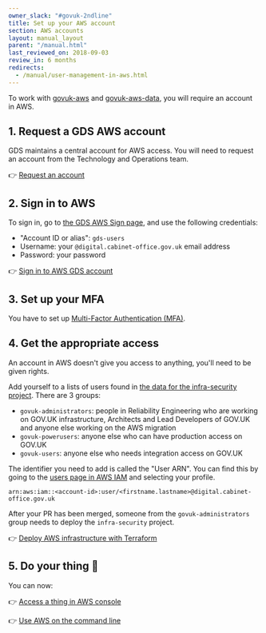 ```yaml
---
owner_slack: "#govuk-2ndline"
title: Set up your AWS account
section: AWS accounts
layout: manual_layout
parent: "/manual.html"
last_reviewed_on: 2018-09-03
review_in: 6 months
redirects:
  - /manual/user-management-in-aws.html
---
```


To work with [govuk-aws](https://github.com/alphagov/govuk-aws) and [govuk-aws-data](https://github.com/alphagov/govuk-aws-data),
you will require an account in AWS.

## 1. Request a GDS AWS account

GDS maintains a central account for AWS access. You will need to request an account from the Technology and Operations team.

👉 [Request an account](https://gds-request-an-aws-account.cloudapps.digital)

## 2. Sign in to AWS

To sign in, go to [the GDS AWS Sign page](https://gds-users.signin.aws.amazon.com/console), and use the following credentials:

- "Account ID or alias": `gds-users`
- Username: your `@digital.cabinet-office.gov.uk` email address
- Password: your password

👉 [Sign in to AWS GDS account](https://gds-users.signin.aws.amazon.com/console)

## 3. Set up your MFA

You have to set up [Multi-Factor Authentication (MFA)][MFA].

## 4. Get the appropriate access

An account in AWS doesn't give you access to anything, you'll need to be given rights.

Add yourself to a lists of users found in [the data for the infra-security project][infra-terra]. There are 3 groups:

- `govuk-administrators`: people in Reliability Engineering who are working on GOV.UK infrastructure, Architects and Lead Developers of GOV.UK and anyone else working on the AWS migration
- `govuk-powerusers`: anyone else who can have production access on GOV.UK
- `govuk-users`: anyone else who needs integration access on GOV.UK

The identifier you need to add is called the "User ARN". You can find this by going
to the [users page in AWS IAM][iam] and selecting your profile.

```
arn:aws:iam::<account-id>:user/<firstname.lastname>@digital.cabinet-office.gov.uk
```

After your PR has been merged, someone from the `govuk-administrators` group needs to deploy the `infra-security` project.

👉 [Deploy AWS infrastructure with Terraform](/manual/deploying-terraform.html)

## 5. Do your thing 🚀

You can now:

👉 [Access a thing in AWS console](/manual/aws-console-access.html)

👉 [Use AWS on the command line](/manual/aws-cli-access.html)

[infra-terra]: https://github.com/alphagov/govuk-aws-data/tree/master/data/infra-security
[MFA]: https://docs.aws.amazon.com/general/latest/gr/aws-sec-cred-types.html#multi-factor-authentication
[iam]: https://console.aws.amazon.com/iam/home?region=eu-west-1#/users
